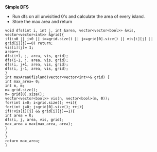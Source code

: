 **Simple DFS**
* Run dfs on all unvisitied 0's and calculate the area of every island.
* Store the max area and return
​
```
void dfs(int i, int j, int &area, vector<vector<bool>> &vis, vector<vector<int>> &grid){
if(i<0 || j<0 || i>=grid.size() || j>=grid[0].size() || vis[i][j] || grid[i][j]==0) return;
vis[i][j]= 1;
area++;
dfs(i+1, j, area, vis, grid);
dfs(i-1, j, area, vis, grid);
dfs(i, j+1, area, vis, grid);
dfs(i, j-1, area, vis, grid);
}
int maxAreaOfIsland(vector<vector<int>>& grid) {
int max_area= 0;
int n, m;
n= grid.size();
m= grid[0].size();
vector<vector<bool>> vis(n, vector<bool>(m, 0));
for(int i=0; i<grid.size(); ++i){
for(int j=0; j<grid[0].size(); ++j){
if(!vis[i][j] && grid[i][j]==1){
int area = 0;
dfs(i, j, area, vis, grid);
max_area = max(max_area, area);
}
}
}
return max_area;
}
```